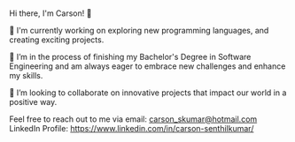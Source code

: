 ### 
Hi there, I'm Carson! 👋

🔭 I'm currently working on exploring new programming languages, and creating exciting projects.

🌱 I’m in the process of finishing my Bachelor's Degree in Software Engineering and am always eager to embrace new challenges and enhance my skills.

👯 I’m looking to collaborate on innovative projects that impact our world in a positive way.


Feel free to reach out to me via email: carson_skumar@hotmail.com
LinkedIn Profile: https://www.linkedin.com/in/carson-senthilkumar/

